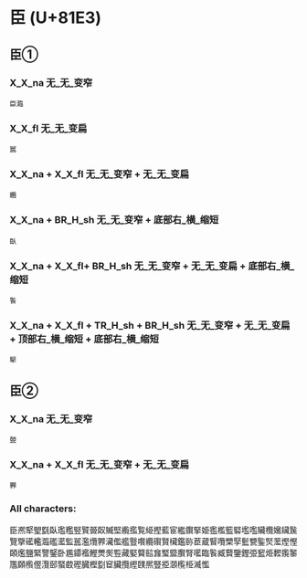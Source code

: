 # 臣 (U+81E3) 

## 臣①

### X_X_na 无_无_变窄
`臣瀶`

### X_X_fl 无_无_变扁
`嚚`

### X_X_na + X_X_fl 无_无_变窄 + 无_无_变扁
`纜`

### X_X_na + BR_H_sh 无_无_变窄 + 底部右_横_缩短
`臥`

### X_X_na + X_X_fl+ BR_H_sh 无_无_变窄 + 无_无_变扁 + 底部右_横_缩短
`䭆`

### X_X_na + X_X_fl + TR_H_sh + BR_H_sh 无_无_变窄 + 无_无_变扁 + 顶部右_横_缩短 + 底部右_横_缩短
`㹂`

## 臣②

### X_X_na 无_无_变窄
`臦`

### X_X_na + X_X_fl 无_无_变窄 + 无_无_变扁
`臩`

### All characters:
臣凞㹂朢㲯臥璼糮竪贒臦臤贓堅䌫㩜覧䋗摼藍宦繿鑦掔姫㺝檻籃硻壏嚂贜欖㜮鑶䖙覽擥礷轞瀶礛灆監嚚濫爦臩㶓儖艦䝂㘋纜礥賢欌鑑䑐茞蔵䁂囕㯺孯䰐㽉鍳㷂蘫熞慳頣爁鹽緊譼鋻卧尷䥮襤鰹燛㷩䜿藏婜䉯䛗㒪㻨盬臔腎㘕臨䭆臧藖鑒鏗弫䆾烥䵛鑬䵖尶頥㰓㒘灠䢻蜸菣䃘臓樫㔋䆠臟攬䌑䑑熈豎挋㶊㰖栕㵴懢
